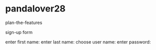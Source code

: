 # pandalover28
plan-the-features
<title>sign up form</title>
sign-up form

enter first name:
enter last name:
choose user name:
enter password:

